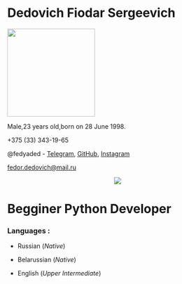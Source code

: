 # **Dedovich Fiodar Sergeevich**

<p align='left'>
   <img width="200px"src=https://user-images.githubusercontent.com/107990040/175014981-7cbf1299-e026-4b33-8e5a-530fc7cac52d.jpg>
 
<p align="left">
 
Male,23 years old,born on 28 June 1998.

+375 (33) 343-19-65

@fedyaded - [Telegram](https://t.me/fedyaded), [GitHub](https://github.com/fedyaded), [Instagram](https://www.instagram.com/fedyaded/)

fedor.dedovich@mail.ru
 <p align='center'>
   <a href="https://t.me/fedyaded">
   <img src="https://img.shields.io/badge/Telegram-2CA5E0?style=for-the-badge&logo=telegram&logoColor=white">
  </a>
 
#  Begginer Python Developer 

 ### **Languages** : 

* Russian (*Native*) 
 
* Belarussian (*Native*) 
 
* English (*Upper Intermediate*) 

